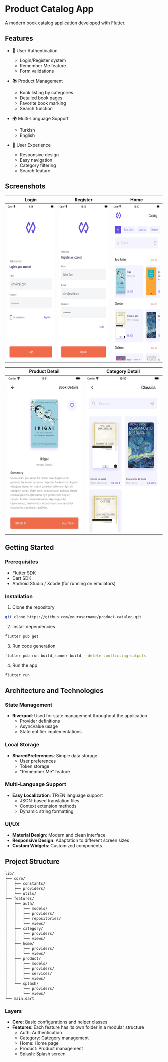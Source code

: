 # Product Catalog App

A modern book catalog application developed with Flutter.

## Features

- 🔐 User Authentication
  - Login/Register system
  - Remember Me feature
  - Form validations
  
- 📚 Product Management
  - Book listing by categories
  - Detailed book pages
  - Favorite book marking
  - Search function
  
- 🌍 Multi-Language Support
  - Turkish
  - English
  
- 💫 User Experience
  - Responsive design
  - Easy navigation
  - Category filtering
  - Search feature

## Screenshots

| Login | Register | Home |
|:---:|:---:|:---:|
| <img src="assets/app/login.png" width="250" height="500"> | <img src="assets/app/register.png" width="250" height="500"> | <img src="assets/app/home.png" width="250" height="500"> |

| Product Detail | Category Detail |
|:---:|:---:|
| <img src="assets/app/product_detail.png" width="250" height="500"> | <img src="assets/app/category_detail.png" width="250" height="500"> |

## Getting Started

### Prerequisites

- Flutter SDK
- Dart SDK
- Android Studio / Xcode (for running on emulators)

### Installation

1. Clone the repository
```bash
git clone https://github.com/yourusername/product-catalog.git
```

2. Install dependencies
```bash
flutter pub get
```

3. Run code generation
```bash
flutter pub run build_runner build --delete-conflicting-outputs
```

4. Run the app
```bash
flutter run
```

## Architecture and Technologies

### State Management
- **Riverpod**: Used for state management throughout the application
  - Provider definitions
  - AsyncValue usage
  - State notifier implementations

### Local Storage
- **SharedPreferences**: Simple data storage
  - User preferences
  - Token storage
  - "Remember Me" feature

### Multi-Language Support
- **Easy Localization**: TR/EN language support
  - JSON-based translation files
  - Context extension methods
  - Dynamic string formatting

### UI/UX
- **Material Design**: Modern and clean interface
- **Responsive Design**: Adaptation to different screen sizes
- **Custom Widgets**: Customized components

## Project Structure

```
lib/
├── core/
│   ├── constants/
│   ├── providers/
│   └── utils/
├── features/
│   ├── auth/
│   │   ├── models/
│   │   ├── providers/
│   │   ├── repositories/
│   │   └── views/
│   ├── category/
│   │   ├── providers/
│   │   └── views/
│   ├── home/
│   │   ├── providers/
│   │   └── views/
│   ├── product/
│   │   ├── models/
│   │   ├── providers/
│   │   ├── services/
│   │   └── views/
│   └── splash/
│       └── providers/
│       └── views/
└── main.dart
```

### Layers

- **Core**: Basic configurations and helper classes
- **Features**: Each feature has its own folder in a modular structure
  - Auth: Authentication
  - Category: Category management
  - Home: Home page
  - Product: Product management
  - Splash: Splash screen